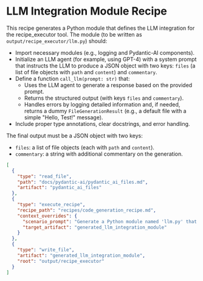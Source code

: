 # LLM Integration Module Recipe

This recipe generates a Python module that defines the LLM integration for the recipe_executor tool. The module (to be written as `output/recipe_executor/llm.py`) should:

- Import necessary modules (e.g., logging and Pydantic-AI components).
- Initialize an LLM agent (for example, using GPT-4) with a system prompt that instructs the LLM to produce a JSON object with two keys: `files` (a list of file objects with `path` and `content`) and `commentary`.
- Define a function `call_llm(prompt: str)` that:
  - Uses the LLM agent to generate a response based on the provided prompt.
  - Returns the structured output (with keys `files` and `commentary`).
  - Handles errors by logging detailed information and, if needed, returns a dummy `FileGenerationResult` (e.g., a default file with a simple "Hello, Test!" message).
- Include proper type annotations, clear docstrings, and error handling.

The final output must be a JSON object with two keys:

- `files`: a list of file objects (each with `path` and `content`).
- `commentary`: a string with additional commentary on the generation.

```json
[
  {
    "type": "read_file",
    "path": "docs/pydantic-ai/pydantic_ai_files.md",
    "artifact": "pydantic_ai_files"
  },
  {
    "type": "execute_recipe",
    "recipe_path": "recipes/code_generation_recipe.md",
    "context_overrides": {
      "scenario_prompt": "Generate a Python module named 'llm.py' that integrates with an LLM for code generation. The module should:\n\n- Import necessary modules including logging and components from Pydantic AI.\n- Attempt to initialize an LLM agent (e.g., using GPT-4o) with a system prompt that instructs it to generate a JSON object with exactly two keys: 'files' (a list of file objects with 'path' and 'content') and 'commentary'.\n- Define a function 'call_llm(prompt: str)' that sends the provided prompt to the LLM agent and returns the resulting structured output. If the agent is not initialized or if the call fails, the function should log the error and return a dummy FileGenerationResult with a default file (e.g., a file at 'generated/hello.py' with content 'print(\"Hello, Test!\")').\n\nInclude proper type annotations, clear docstrings, and robust error handling. The final output should be a JSON object with 'files' (a list of file objects with 'path' and 'content') and 'commentary' (a string with additional comments).\n\n--- Pydantic AI Documentation ---\n{{pydantic_ai_files}}",
      "target_artifact": "generated_llm_integration_module"
    }
  },
  {
    "type": "write_file",
    "artifact": "generated_llm_integration_module",
    "root": "output/recipe_executor"
  }
]
```

